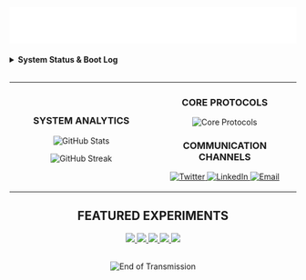 <div align="center">
  <img src="https://raw.githubusercontent.com/Piyushiitk24/Piyushiitk24/refs/heads/main/assets/header.svg" alt="Piyush's System Interface" />
</div>

<br>

<!-- ================================================================== -->

<!--                      SYSTEM STATUS & BOOT LOG                      -->

<!-- ================================================================== -->

<details>
<summary><b>System Status & Boot Log</b></summary>


[piyush@polymath-station ~]$ ./initialize.sh
[INIT] Booting PIYUSH.OS v10.0 (Curiosity Kernel)
[INIT] Mounting core modules...
[OK] Engineering & Control Systems (Priority: High)
[OK] AI/ML Cognitive Matrix (Status: Learning)
[OK] Executive & Management Protocols (Threads: Active)
[OK] Creative Writing & Fiction Engine (State: Idle)
[OK] Pedagogy & Knowledge Transfer (Mode: Enabled)
[INIT] All systems nominal. Awaiting input...
[piyush@polymath-station ~]$ cat /proc/status
A problem-solver navigating the intersections of technology, leadership, and creativity. Driven by a relentless curiosity to dismantle complex challenges—from architecting intelligent systems to crafting compelling narratives. This space is a live log of my experiments, explorations, and engineered solutions.
text

<p align="center">
  <!-- DYNAMIC STATUS BADGE -->
  <img src="https://img.shields.io/badge/dynamic/json?url=https://raw.githubusercontent.com/Piyushiitk24/Piyushiitk24/main/status.json&query=$.message&label=SYSTEM.LOG&color=00ff41&style=for-the-badge&logo=data:image/svg+xml;base64,PHN2ZyB4bWxucz0iaHR0cDovL3d3dy53My5vcmcvMjAwMC9zdmciIHZpZXdCb3g9IjAgMCAyNCAyNCIgZmlsbD0iI2ZlZmRmOCIgd2lkdGg9IjE4cHgiIGhlaWdodD0iMThweCI+PHBhdGggZD0iTTAgMGgyNHYyNEgwVjB6IiBmaWxsPSJub25lIi8+PHBhdGggZD0iTTMgMTRoNFY5SDN2NXptMCA1aDR2LTRIM3Y0em0wLThoNFY2SDN2M3ptNSAxMWg0di00SDh2NHptMC01aDR2LTRIOHY0em0wLThoNFY0SDh2NWptNSA1aDR2LTRoLTN2NHptMC05aDRWOUgtMnY0em0wIDVoNFY5aC00djR6bTUtNGg0di00aC00djR6bTAtNWg0VjZoLTR2M3oiLz48L3N2Zz4=" alt="System Status"/>
</p>
</details>

<br>

<!-- ================================================================== -->

<!--                     ANALYTICS & TRANSMISSION LOG                   -->

<!-- ================================================================== -->

<table width="100%">
<tr>
<td width="50%">

<h3 align="center">SYSTEM ANALYTICS</h3>

<p align="center">
  <img src="https://github-readme-stats.vercel.app/api?username=Piyushiitk24&show_icons=true&theme=transparent&bg_color=2a2a2a&title_color=00ff41&text_color=fefdf8&icon_color=ff6b35&border_color=00ff41&hide_border=false&border_radius=10" alt="GitHub Stats" />
</p>
<p align="center">
  <img src="https://streak-stats.demolab.com/?user=Piyushiitk24&theme=dark&background=2a2a2a&border=00ff41&stroke=00ff41&ring=ff6b35&fire=ff6b35&currStreakNum=fefdf8&sideNums=fefdf8&currStreakLabel=fefdf8&sideLabels=fefdf8&dates=fefdf8&hide_border=false&border_radius=10" alt="GitHub Streak" />
</p>

</td>
<td width="50%">

<h3 align="center">CORE PROTOCOLS</h3>
<p align="center">
  <img src="https://skillicons.dev/icons?i=python,js,ts,react,nodejs,docker,kubernetes,gcp,firebase,vscode&perline=5" alt="Core Protocols" />
</p>
<h3 align="center">COMMUNICATION CHANNELS</h3>
<p align="center">
  <a href="https://twitter.com/piyushiitk24">
    <img src="https://img.shields.io/badge/Twitter-1DA1F2?style=for-the-badge&logo=twitter&logoColor=white&color=2a2a2a&labelColor=00ff41" alt="Twitter"/>
  </a>
  <a href="https://linkedin.com/in/piyushiitk24">
    <img src="https://img.shields.io/badge/LinkedIn-0077B5?style=for-the-badge&logo=linkedin&logoColor=white&color=2a2a2a&labelColor=00ff41" alt="LinkedIn"/>
  </a>
  <a href="mailto:piyushiitk24@gmail.com">
    <img src="https://img.shields.io/badge/Email-D14836?style=for-the-badge&logo=gmail&logoColor=white&color=2a2a2a&labelColor=00ff41" alt="Email"/>
  </a>
</p>

</td>
</tr>
</table>

<!-- ================================================================== -->

<!--                       FEATURED EXPERIMENTS                         -->

<!-- ================================================================== -->

<h2 align="center">FEATURED EXPERIMENTS</h2>
<p align="center">
  <a href="https://github.com/Piyushiitk24/virtuallab-control-systems">
    <img src="https://github-readme-stats.vercel.app/api/pin/?username=Piyushiitk24&repo=virtuallab-control-systems&theme=dark&border_color=00ff41&border_radius=10&bg_color=2a2a2a&title_color=00ff41&icon_color=ff6b35&text_color=fefdf8" height="140"/>
  </a>
  <a href="https://github.com/Piyushiitk24/Quizock">
    <img src="https://github-readme-stats.vercel.app/api/pin/?username=Piyushiitk24&repo=Quizock&theme=dark&border_color=00ff41&border_radius=10&bg_color=2a2a2a&title_color=00ff41&icon_color=ff6b35&text_color=fefdf8" height="140"/>
  </a>
  <a href="https://github.com/Piyushiitk24/Offtoken">
    <img src="https://github-readme-stats.vercel.app/api/pin/?username=Piyushiitk24&repo=Offtoken&theme=dark&border_color=00ff41&border_radius=10&bg_color=2a2a2a&title_color=00ff41&icon_color=ff6b35&text_color=fefdf8" height="140"/>
  </a>
  <a href="https://github.com/Piyushiitk24/SANKALP">
    <img src="https://github-readme-stats.vercel.app/api/pin/?username=Piyushiitk24&repo=SANKALP&theme=dark&border_color=00ff41&border_radius=10&bg_color=2a2a2a&title_color=00ff41&icon_color=ff6b35&text_color=fefdf8" height="140"/>
  </a>
  <a href="https://github.com/Piyushiitk24/EduLadder">
    <img src="https://github-readme-stats.vercel.app/api/pin/?username=Piyushiitk24&repo=EduLadder&theme=dark&border_color=00ff41&border_radius=10&bg_color=2a2a2a&title_color=00ff41&icon_color=ff6b35&text_color=fefdf8" height="140"/>
  </a>
</p>

<br>

<div align="center">
  <img src="[https://raw.githubusercontent.com/Piyushiitk24/Piyushiitk24/main/assets/footer.svg](https://raw.githubusercontent.com/Piyushiitk24/Piyushiitk24/refs/heads/main/assets/footer.svg)" alt="End of Transmission"/>
</div>
